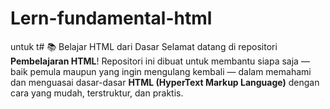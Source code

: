 # Lern-fundamental-html
 untuk t# 📚 Belajar HTML dari Dasar  Selamat datang di repositori **Pembelajaran HTML**! Repositori ini dibuat untuk membantu siapa saja — baik pemula maupun yang ingin mengulang kembali — dalam memahami dan menguasai dasar-dasar **HTML (HyperText Markup Language)** dengan cara yang mudah, terstruktur, dan praktis.
